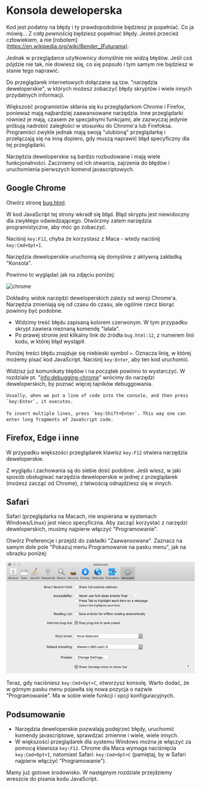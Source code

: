 # Konsola deweloperska

Kod jest podatny na błędy i ty prawdopodobnie będziesz je popełniać. Co ja mówię... Z *całą pewnością* będziesz popełniać błędy. Jesteś przecież człowiekiem, a nie [robotem](https://en.wikipedia.org/wiki/Bender_(Futurama).

Jednak w przeglądarce użytkownicy domyślnie nie widzą błędów. Jeśli coś pójdzie nie tak, nie dowiesz się, co się popsuło i tym samym nie będziesz w stanie tego naprawić.

Do przeglądarek internetowych dołączane są tzw. "narzędzia deweloperskie", w których możesz zobaczyć błędy skryptów i wiele innych przydatnych informacji.

Większość programistów skłania się ku przeglądarkom Chrome i Firefox, ponieważ mają najbardziej zaawansowane narzędzia. Inne przeglądarki również je mają, czasem ze specjalnymi funkcjami, ale zazwyczaj jedynie próbują nadrobić zaległości w stosunku do Chrome'a lub Firefoksa. Programiści zwykle jednak mają swoją "ulubioną" przeglądarkę i przełączają się na inną dopiero, gdy muszą naprawić błąd specyficzny dla tej przeglądarki.

Narzędzia deweloperskie są bardzo rozbudowane i mają wiele funkcjonalności. Zaczniemy od ich otwarcia, zajrzenia do błędów i uruchomienia pierwszych komend javascriptowych.

## Google Chrome

Otwórz stronę [bug.html](bug.html).

W kod JavaScript tej strony wkradł się błąd. Błąd skryptu jest niewidoczny dla zwykłego odwiedzającego. Otwórzmy zatem narzędzia programistyczne, aby móc go zobaczyć.

Naciśnij `key:F12`, chyba że korzystasz z Maca - wtedy naciśnij `key:Cmd+Opt+I`.

Narzędzia deweloperskie uruchomią się domyślnie z aktywną zakładką "Konsola".

Powinno to wyglądać jak na zdjęciu poniżej:

![chrome](chrome.png)

Dokładny widok narzędzi deweloperskich zależy od wersji Chrome'a. Narzędzia zmieniają się od czasu do czasu, ale ogólnie rzecz biorąc powinny być podobne.

- Widzimy treść błędu zapisaną kolorem czerwonym. W tym przypadku skrypt zawiera nieznaną komendę "lalala".
- Po prawej stronie jest klikalny link do źródła `bug.html:12`, z numerem linii kodu, w której błąd wystąpił.

Poniżej treści błędu znajduje się niebieski symbol `>`. Oznacza linię, w której możemy pisać kod JavaScript. Naciśnij `key:Enter`, aby ten kod uruchomić.

Widzisz już komunikaty błędów i na początek powinno to wystarczyć. W rozdziale pt. "<info:debugging-chrome>" wrócimy do narzędzi deweloperskich, by poznać więcej tajników debuggowania.

```smart header="Multi-line input"
Usually, when we put a line of code into the console, and then press `key:Enter`, it executes.

To insert multiple lines, press `key:Shift+Enter`. This way one can enter long fragments of JavaScript code.
```

## Firefox, Edge i inne

W przypadku większości przeglądarek klawisz `key:F12` otwiera narzędzia deweloperskie.

Z wyglądu i zachowania są do siebie dość podobne. Jeśli wiesz, w jaki sposób obsługiwać narzędzia deweloperskie w jednej z przeglądarek (możesz zacząć od Chrome), z łatwością odnajdziesz się w innych.

## Safari

Safari (przeglądarka na Macach, nie wspierana w systemach Windows/Linux) jest nieco specyficzna. Aby zacząć korzystać z narzędzi deweloperskich, musimy najpierw włączyć "Programowanie".

Otwórz Preferencje i przejdź do zakładki "Zaawansowane". Zaznacz na samym dole pole "Pokazuj menu Programowanie na pasku menu", jak na obrazku poniżej:

![safari](safari.png)

Teraz, gdy naciśniesz `key:Cmd+Opt+C`, otworzysz konsolę. Warto dodać, że w górnym pasku menu pojawiła się nowa pozycja o nazwie "Programowanie". Ma w sobie wiele funkcji i opcji konfiguracyjnych.

## Podsumowanie

- Narzędzia deweloperskie pozwalają podejrzeć błędy, uruchomić komendy javascriptowe, sprawdzać zmienne i wiele, wiele innych.
- W większości przeglądarek dla systemu Windows można je włączyć za pomocą klawisza `key:F12`. Chrome dla Maca wymaga naciśnięcia `key:Cmd+Opt+I`, natomiast Safari: `key:Cmd+Opt+C` (pamiętaj, by w Safari najpierw włączyć "Programowanie").

Mamy już gotowe środowisko. W następnym rozdziale przejdziemy wreszcie do pisania kodu JavaScript. 